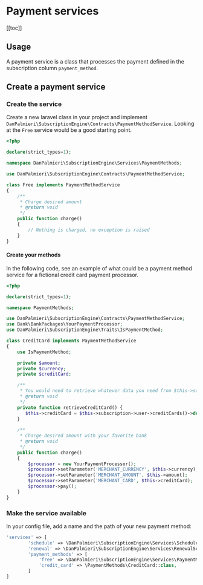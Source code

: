 # Payment services

[[toc]]

## Usage

A payment service is a class that processes the payment defined in the subscription column `payment_method`.

## Create a payment service

### Create the service

Create a new laravel class in your project and implement `DanPalmieri\SubscriptionEngine\Contracts\PaymentMethodService`. Looking at
the `Free`
service would be a good starting point.

```php
<?php

declare(strict_types=1);

namespace DanPalmieri\SubscriptionEngine\Services\PaymentMethods;

use DanPalmieri\SubscriptionEngine\Contracts\PaymentMethodService;

class Free implements PaymentMethodService
{
    /**
     * Charge desired amount
     * @return void
     */
    public function charge()
    {
        // Nothing is charged, no exception is raised
    }
}
```

#### Create your methods

In the following code, see an example of what could be a payment method service for a fictional credit card payment
processor.

```php
<?php

declare(strict_types=1);

namespace PaymentMethods;

use DanPalmieri\SubscriptionEngine\Contracts\PaymentMethodService;
use Bank\BankPackages\YourPaymentProcessor;
use DanPalmieri\SubscriptionEngine\Traits\IsPaymentMethod;

class CreditCard implements PaymentMethodService
{
    use IsPaymentMethod;

    private $amount;
    private $currency;
    private $creditCard;

    /**
     * You would need to retrieve whatever data you need from $this->subscription relationships
     * @return void
     */
    private function retrieveCreditCard() {
       $this->creditCard = $this->subscription->user->creditCards()->default;
    }
    
    /**
     * Charge desired amount with your favorite bank
     * @return void
     */
    public function charge()
    {
        $processor = new YourPaymentProcessor();
        $processor->setParameter('MERCHANT_CURRENCY', $this->currency);
        $processor->setParameter('MERCHANT_AMOUNT', $this->amount);
        $processor->setParameter('MERCHANT_CARD', $this->creditCard);
        $processor->pay();
    }
}
```

### Make the service available

In your config file, add a name and the path of your new payment method:

```php 
'services' => [
        'schedule' => \DanPalmieri\SubscriptionEngine\Services\ScheduleService::class,
        'renewal' => \DanPalmieri\SubscriptionEngine\Services\RenewalService::class,
        'payment_methods' => [
            'free' => \DanPalmieri\SubscriptionEngine\Services\PaymentMethods\Free::class,
            'credit_card' => \PaymentMethods\CreditCard::class,
        ]
]
```
